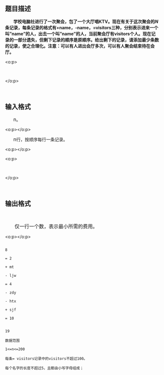 ## 题目描述

<p class="MsoNormal" style="text-indent: 20.25pt; text-align: left; "><b>学校电脑社进行了一次聚会，包了一个大厅唱<span lang="EN-US">KTV</span>。现在有关于这次聚会的<i style="mso-bidi-font-style:normal"><span lang="EN-US">N</span></i>条记录，每条记录的格式有<span lang="EN-US">+name</span>，<span lang="EN-US">-name</span>，<span lang="EN-US">=visitors</span>三种，分别表示进来一个叫”<span lang="EN-US">name</span>”的人，出去一个叫”<span lang="EN-US">name</span>”的人，当前聚会厅有<span lang="EN-US">visitors</span>个人。现在记录的一部分遗失，但剩下记录的顺序是原顺序。给出剩下的记录，请添加最少条数的记录，使之合理化。注意：可以有人进出会厅多次，可以有人聚会结束待在会厅。</b></p> 
<p class="MsoNormal" style="text-align: left; "><span lang="EN-US" style="font-size:12.0pt;font-family:宋体;

mso-bidi-font-family:"Times New Roman"">
  <o:p>
    
  </o:p></span></p> 
<p class="MsoNormal" style="text-indent: 0px; text-align: left; "><b><br> </b></p> 
<p></p>

## 输入格式

<p class="MsoNormal" style="text-indent:20.25pt"><span style="font-size:12.0pt;

font-family:宋体">第一行一个数<span lang="EN-US">n</span>。<span lang="EN-US">
   <o:p></o:p></span></span></p> 
<p class="MsoNormal" style="text-indent:20.25pt"><span style="font-size:12.0pt;

font-family:宋体">接下来<span lang="EN-US">n</span>行，按顺序每行一条记录。<span lang="EN-US">
   <o:p></o:p></span></span></p> 
<p class="MsoNormal"><span lang="EN-US" style="font-size:12.0pt;font-family:宋体">
  <o:p>
    
  </o:p></span></p> 
<p class="MsoNormal"><b><br> </b></p> 
<p></p>

## 输出格式

<p class="MsoNormal"><b><br> </b></p> 
<p class="MsoNormal" style="text-indent: 23.25pt; "><span style="font-size: 12pt; font-family: 宋体; ">仅一行一个数，表示最小所需的费用。<span lang="EN-US">
   <o:p></o:p></span></span></p> 
<p class="MsoNormal" style="text-indent: 23.25pt; "></p> 
<p class="MsoPlainText" style="text-indent: 23.5pt; "></p> 
<p></p>

```input1
8
= 2
+ mt
- ljw
= 4
- zdy
- htx
+ sjf
= 10
```
```output1
19
数据范围
1<=n<=200
每条= visitors记录中的visitors不超过100。
每个名字的长度不超过5，且都由小写字母组成；
```
